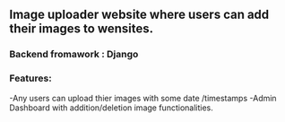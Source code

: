 ## Image uploader website where users can add their images to wensites.
### Backend fromawork : Django
### Features:
-Any users can upload thier images with some date /timestamps
-Admin Dashboard with addition/deletion image functionalities.